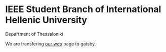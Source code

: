 # IEEE Student Branch of International Hellenic University
Department of Thessaloniki

We are transfering [our web](https://github.com/ieee-ihuthess/ieee-ihu-new-website) page to gatsby.
